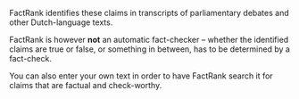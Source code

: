 FactRank identifies these claims in transcripts of parliamentary debates and other Dutch-language texts. 

FactRank is however **not** an automatic fact-checker – whether the identified claims are true or false, or something in between, has to be determined by a fact-check.


You can also <b-link to="/demo">enter your own text</b-link> in order to have FactRank search it for claims that are factual and
check-worthy.
